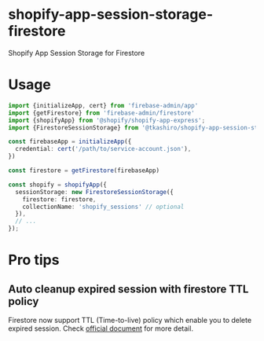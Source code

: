 # shopify-app-session-storage-firestore

Shopify App Session Storage for Firestore

# Usage

```ts
import {initializeApp, cert} from 'firebase-admin/app'
import {getFirestore} from 'firebase-admin/firestore'
import {shopifyApp} from '@shopify/shopify-app-express';
import {FirestoreSessionStorage} from '@tkashiro/shopify-app-session-storage-firestore';

const firebaseApp = initializeApp({
  credential: cert('/path/to/service-account.json'),
})

const firestore = getFirestore(firebaseApp)

const shopify = shopifyApp({
  sessionStorage: new FirestoreSessionStorage({
    firestore: firestore,
    collectionName: 'shopify_sessions' // optional
  }),
  // ...
});
```

# Pro tips

## Auto cleanup expired session with firestore TTL policy

Firestore now support TTL (Time-to-live) policy which enable you to delete expired session.
Check [official document](https://firebase.google.com/docs/firestore/ttl) for more detail. 
